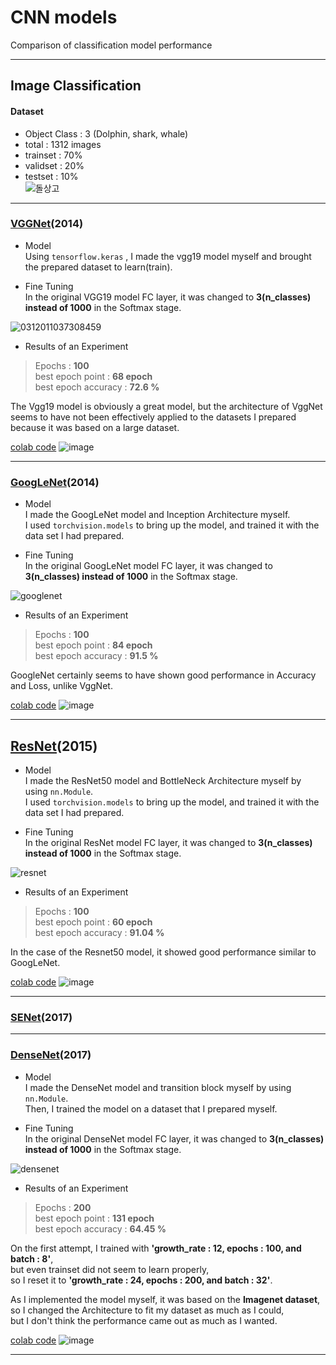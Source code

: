 # CNN models
 Comparison of classification model performance
 
--------------------------------------------------------------------------------------------------------------------------------------------------------------

## Image Classification

#### Dataset   
+ Object Class : 3 (Dolphin, shark, whale)   
+ total : 1312 images   
+ trainset : 70%   
+ validset : 20%   
+ testset : 10%   
![돌상고](https://user-images.githubusercontent.com/104747868/224483448-880732f0-bbe5-40de-9317-0a134e3498da.jpg)

--------------------------------------------------------------------------------------------------------------------------------------------------------------

### [VGGNet](https://arxiv.org/pdf/1409.1556.pdf)(2014)   

+ Model   
Using ```tensorflow.keras``` , I made the vgg19 model myself and brought the prepared dataset to learn(train).

+ Fine Tuning   
In the original VGG19 model FC layer, it was changed to **3(n_classes) instead of 1000** in the Softmax stage.   

![0312011037308459](https://user-images.githubusercontent.com/104747868/224495143-30c14185-0a50-4453-b031-03be02aafb69.jpg)   

+ Results of an Experiment   
> Epochs : **100**   
> best epoch point : **68 epoch**   
> best epoch accuracy : **72.6 %**   

The Vgg19 model is obviously a great model, but the architecture of VggNet seems to have not been effectively applied to the datasets I prepared because it was based on a large dataset.   

[colab code](https://github.com/WestChaeVI/CNN-models/blob/main/models/VGGnet(72.6%25).ipynb)
![image](https://user-images.githubusercontent.com/104747868/224774082-bfa485cf-963b-4560-8549-73802231c75f.png)

--------------------------------------------------------------------------------------------------------------------------------------------------------------

### [**GoogLeNet**](https://arxiv.org/pdf/1409.4842.pdf)(2014)

+ Model   
I made the GoogLeNet model and Inception Architecture myself.    
I used ```torchvision.models``` to bring up the model, and trained it with the data set I had prepared.

+ Fine Tuning   
In the original GoogLeNet model FC layer, it was changed to **3(n_classes) instead of 1000** in the Softmax stage.   

![googlenet](https://user-images.githubusercontent.com/104747868/224735511-62674d01-c083-4233-9414-29c41c644a7c.jpg)

+ Results of an Experiment   
> Epochs : **100**   
> best epoch point : **84 epoch**   
> best epoch accuracy : **91.5 %**   

GoogleNet certainly seems to have shown good performance in Accuracy and Loss, unlike VggNet.   

[colab code](https://github.com/WestChaeVI/CNN-models/blob/main/models/GoogLeNet(91.5%25).ipynb)
![image](https://user-images.githubusercontent.com/104747868/224642095-5c895151-2318-496b-a75e-0cf012168909.png)

--------------------------------------------------------------------------------------------------------------------------------------------------------------

## [**ResNet**](https://arxiv.org/pdf/1512.03385.pdf)(2015)

+ Model   
I made the ResNet50 model and BottleNeck Architecture myself by using ```nn.Module```.    
I used ```torchvision.models``` to bring up the model, and trained it with the data set I had prepared.

+ Fine Tuning   
In the original ResNet model FC layer, it was changed to **3(n_classes) instead of 1000** in the Softmax stage.   

![resnet](https://user-images.githubusercontent.com/104747868/224752873-3bc238ef-20d8-42b4-9c75-8feedaa7bc1f.jpg)

+ Results of an Experiment   
> Epochs : **100**   
> best epoch point : **60 epoch**   
> best epoch accuracy : **91.04 %**   

In the case of the Resnet50 model, it showed good performance similar to GoogLeNet.   

[colab code](https://github.com/WestChaeVI/CNN-models/blob/main/models/ResNet50(91.04%25).ipynb)
![image](https://user-images.githubusercontent.com/104747868/224768444-901c1f0c-a616-46ab-bebc-c9215938a3da.png)

--------------------------------------------------------------------------------------------------------------------------------------------------------------

### [**SENet**](https://arxiv.org/pdf/1709.01507.pdf)(2017)



--------------------------------------------------------------------------------------------------------------------------------------------------------------

### [**DenseNet**](https://arxiv.org/pdf/1608.06993.pdf)(2017)

+ Model   
I made the DenseNet model and transition block myself by using ```nn.Module```.    
Then, I trained the model on a dataset that I prepared myself.   

+ Fine Tuning   
In the original DenseNet model FC layer, it was changed to **3(n_classes) instead of 1000** in the Softmax stage.   

![densenet](https://user-images.githubusercontent.com/104747868/225063696-51d93874-8d08-4df7-b4cb-bd38ce763c92.jpg)

+ Results of an Experiment   
> Epochs : **200**   
> best epoch point : **131 epoch**   
> best epoch accuracy : **64.45 %**   

On the first attempt, I trained with **'growth_rate : 12, epochs : 100, and batch : 8'**,    
but even trainset did not seem to learn properly,    
so I reset it to **'growth_rate : 24, epochs : 200, and batch : 32'**.   

As I implemented the model myself, it was based on the **Imagenet dataset**,    
so I changed the Architecture to fit my dataset as much as I could,    
but I don't think the performance came out as much as I wanted.   

[colab code](https://github.com/WestChaeVI/CNN-models/blob/main/models/DenseNet(64.45%25).ipynb)
![image](https://user-images.githubusercontent.com/104747868/225065009-371225b4-28a6-4f48-8b6b-1178a890c867.png)


--------------------------------------------------------------------------------------------------------------------------------------------------------------
